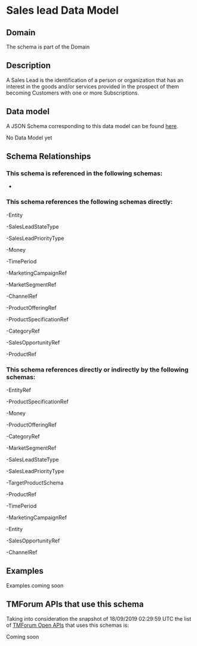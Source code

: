 # Sales lead Data Model

## Domain

The  schema is part of the  Domain

## Description

A Sales Lead is the identification of a person or organization that has an interest in the goods and/or services provided in the prospect of them becoming Customers with one or more Subscriptions.

## Data model

A JSON Schema corresponding to this data model can be found
[here](https://github.com/tmforum-rand/schemas/blob/master/MarketingSales/SalesLead.schema.json).

No Data Model yet

## Schema Relationships

### This schema is referenced in the following schemas:

-

### This schema references the following schemas directly:

-Entity

-SalesLeadStateType

-SalesLeadPriorityType

-Money

-TimePeriod

-MarketingCampaignRef

-MarketSegmentRef

-ChannelRef

-ProductOfferingRef

-ProductSpecificationRef

-CategoryRef

-SalesOpportunityRef

-ProductRef

### This schema references directly or indirectly by the following schemas:

-EntityRef

-ProductSpecificationRef

-Money

-ProductOfferingRef

-CategoryRef

-MarketSegmentRef

-SalesLeadStateType

-SalesLeadPriorityType

-TargetProductSchema

-ProductRef

-TimePeriod

-MarketingCampaignRef

-Entity

-SalesOpportunityRef

-ChannelRef



## Examples

Examples coming soon

## TMForum APIs that use this schema

Taking into consideration the snapshot of 18/09/2019 02:29:59 UTC the list of [TMForum Open APIs](https://www.tmforum.org/open-apis/) that uses this schemas is:

Coming soon